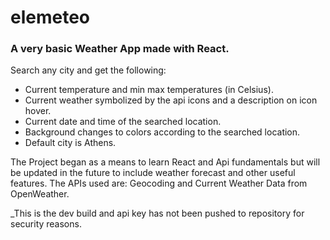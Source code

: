 # elemeteo

### A very basic Weather App made with React.

Search any city and get the following:

- Current temperature and min max temperatures (in Celsius).
- Current weather symbolized by the api icons and a description on icon hover.
- Current date and time of the searched location.
- Background changes to colors according to the searched location.
- Default city is Athens.

The Project began as a means to learn React and Api fundamentals but will be updated in the future to include weather forecast and other useful features.
The APIs used are: Geocoding and Current Weather Data from OpenWeather.

_This is the dev build and api key has not been pushed to repository for security reasons.
